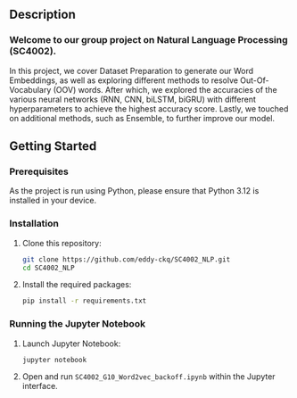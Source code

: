 ## Description
### Welcome to our group project on Natural Language Processing (SC4002).

In this project, we cover Dataset Preparation to generate our Word Embeddings, as well as exploring different methods to resolve Out-Of-Vocabulary (OOV) words. After which, we explored the accuracies of the various neural networks (RNN, CNN, biLSTM, biGRU) with different hyperparameters to achieve the highest accuracy score. Lastly, we touched on additional methods, such as Ensemble, to further improve our model.


## Getting Started

### Prerequisites
As the project is run using Python, please ensure that Python 3.12 is installed in your device.

### Installation

1. Clone this repository:
    ```bash
    git clone https://github.com/eddy-ckq/SC4002_NLP.git
    cd SC4002_NLP
    ```

2. Install the required packages:
    ```bash
    pip install -r requirements.txt
    ```

### Running the Jupyter Notebook

1. Launch Jupyter Notebook:
    ```bash
    jupyter notebook
    ```

2. Open and run `SC4002_G10_Word2vec_backoff.ipynb` within the Jupyter interface.
